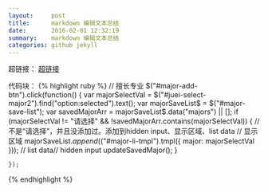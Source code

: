 ```yaml
---
layout:     post
title:      markdown 编辑文本总结
date:       2016-02-01 12:32:19
summary:    markdown 编辑文本总结
categories: github jekyll
---
```


超链接：
[超链接](http://thought7878.github.io)

代码块：
{% highlight ruby %}
  // 擅长专业
  	$("#major-add-btn").click(function() {
  		var majorSelectVal = $("#juei-select-major2").find("option:selected").text();
  		var majorSaveList$ = $("#major-save-list");
  		var savedMajorArr = majorSaveList$.data("majors") || [];
  		if (majorSelectVal != "请选择" && !savedMajorArr.contains(majorSelectVal)) { //不是“请选择”，并且没添加过。添加到hidden input、显示区域、list data
  			// 显示区域
  			majorSaveList$.append($("#major-li-tmpl").tmpl({
  				major: majorSelectVal
  			}));
  			// list data// hidden input
  			updateSavedMajor();
  		}
  
  	});
{% endhighlight %}


